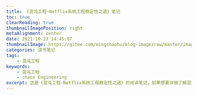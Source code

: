 ```yaml
---
title: 《混沌工程—Netflix系统工程稳定性之道》笔记
toc: true
clearReading: true
thumbnailImagePosition: right
metaAlignment: center
date: 2021-10-23 14:45:07
thumbnailImage: https://gitee.com/mingchaohu/blog-image/raw/master/image/s33322882.jpg
categories: 读书笔记
tags: 
    - 混沌工程
keywords:
    - 混沌工程
    - chaos Engineering
excerpt: 这是《混沌工程—Netflix系统工程稳定性之道》的阅读笔记，如果想要详细了解混沌工程相关知识推荐购买原书进行阅读
---
```

<!-- toc -->
